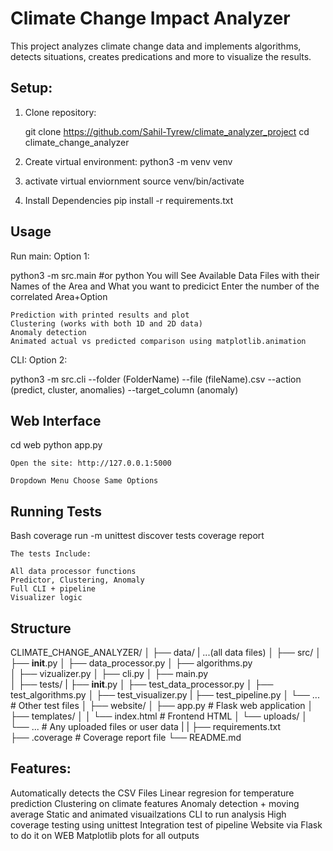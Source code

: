 # Climate Change Impact Analyzer

This project analyzes climate change data and implements algorithms, detects situations, creates predications and more to visualize the results.


## Setup:

1. Clone repository:
 
    git clone <https://github.com/Sahil-Tyrew/climate_analyzer_project>
    cd climate_change_analyzer

2. Create virtual environment:
    python3 -m venv venv
   
 3. activate virtual enviornment 
 source venv/bin/activate

4. Install Dependencies 
    pip install -r requirements.txt


## Usage
Run main: 
Option 1:

python3 -m src.main  #or python 
    You will See Available Data Files with their Names of the Area and What you want to predicict
    Enter the number of the correlated Area+Option

    Prediction with printed results and plot
    Clustering (works with both 1D and 2D data)
    Anomaly detection
    Animated actual vs predicted comparison using matplotlib.animation

CLI: 
Option 2:

python3 -m src.cli --folder (FolderName) --file (fileName).csv --action (predict, cluster, anomalies) --target_column (anomaly)

## Web Interface 

cd web
python app.py

    Open the site: http://127.0.0.1:5000

    Dropdown Menu Choose Same Options

## Running Tests 

Bash
coverage run -m unittest discover tests
coverage report



    The tests Include:

    All data processor functions
    Predictor, Clustering, Anomaly
    Full CLI + pipeline
    Visualizer logic



## Structure 

CLIMATE_CHANGE_ANALYZER/
│
├── data/
|   ...(all data files)
│
├── src/
│   ├── __init__.py
│   ├── data_processor.py 
│   ├── algorithms.py      
│   ├── vizualizer.py
│   ├── cli.py
│   ├── main.py            
│
├── tests/
|   ├── __init__.py
│   ├── test_data_processor.py
│   ├── test_algorithms.py
│   ├── test_visualizer.py
|   ├── test_pipeline.py
│   └── ...                          # Other test files
│
├── website/
│   ├── app.py                       # Flask web application
│   ├── templates/
│   │   └── index.html               # Frontend HTML
│   └── uploads/
│       └── ...                      # Any uploaded files or user data
|
|
├── requirements.txt                 
├── .coverage                        # Coverage report file
└── README.md                        


## Features:

Automatically detects the CSV Files
Linear regresion for temperature prediction
Clustering on climate features
Anomaly detection + moving average
Static and animated visuailzations
CLI to run analysis
High coverage testing using unittest
Integration test of pipeline
Website via Flask to do it on WEB
Matplotlib plots for all outputs




